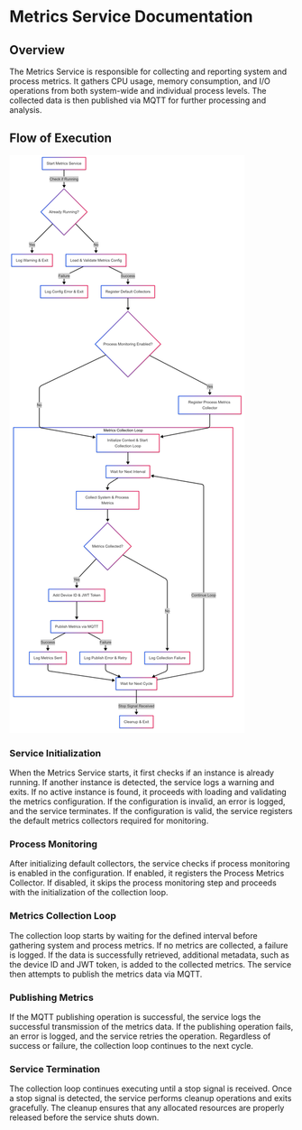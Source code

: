 # Metrics Service Documentation

## Overview

The Metrics Service is responsible for collecting and reporting system and process metrics. It gathers CPU usage, memory consumption, and I/O operations from both system-wide and individual process levels. The collected data is then published via MQTT for further processing and analysis.

## Flow of Execution

![](./images/metrics.png)

### Service Initialization

When the Metrics Service starts, it first checks if an instance is already running. If another instance is detected, the service logs a warning and exits. If no active instance is found, it proceeds with loading and validating the metrics configuration. If the configuration is invalid, an error is logged, and the service terminates. If the configuration is valid, the service registers the default metrics collectors required for monitoring.

### Process Monitoring

After initializing default collectors, the service checks if process monitoring is enabled in the configuration. If enabled, it registers the Process Metrics Collector. If disabled, it skips the process monitoring step and proceeds with the initialization of the collection loop.

### Metrics Collection Loop

The collection loop starts by waiting for the defined interval before gathering system and process metrics. If no metrics are collected, a failure is logged. If the data is successfully retrieved, additional metadata, such as the device ID and JWT token, is added to the collected metrics. The service then attempts to publish the metrics data via MQTT.

### Publishing Metrics

If the MQTT publishing operation is successful, the service logs the successful transmission of the metrics data. If the publishing operation fails, an error is logged, and the service retries the operation. Regardless of success or failure, the collection loop continues to the next cycle.

### Service Termination

The collection loop continues executing until a stop signal is received. Once a stop signal is detected, the service performs cleanup operations and exits gracefully. The cleanup ensures that any allocated resources are properly released before the service shuts down.